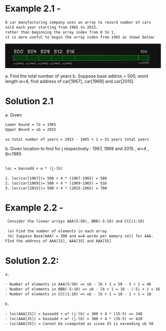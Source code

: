 <!-- This is very important property of linear arrays (Linked list dose not have this property) -->

# Example 2.1 - 

```
A car manufacturing company uses an array to record number of cars sold each year starting from 1965 to 2015. 
rather than beginning the array index from 0 to 1, 
it is more useful to begin the array index from 1965 as shown below:
```

![alt text](image-1.png)

a. Find the total number of years 
b. Suppose base addrss = 500, word length w=4, find address of car[1967], car[1969] and car[2015]


# Solution 2.1

a. Given 
```
Lower bound = lb = 1965
Upper Bound = ub = 2015 

so total number of years = 2015 - 1965 + 1 = 51 years total years
```
b. Given location to find for j respectively : 1967, 1969 and 2015 , w=4 , lb=1965

```

loc = bassadd + w * (j-lb)

1. loc(car[1967])= 500 + 4 * (1967-1965) = 508
2. loc(car[1969])= 500 + 4 * (1969-1965) = 516
3. loc(car[2015])= 500 + 4 * (2015-1965) = 700

```


# Example 2.2 - 

```
 Consider the linear arrays AAA(5:50), BBB(-5:10) and CCC(1:18)

 (a) Find the number of elements in each array 
 (b) Suppose Base(AAA) = 300 and w=4 words per memory cell for AAA. FInd the address of AAA[15], AAA[35] and AAA[55]

```

# Solution 2.2: 

```
a. 

- Number of elements in AAA(5:50) => ub - lb + 1 = 50 - 5 + 1 = 46
- Number of elements in BBB(-5:10) => ub - lb + 1 = 10 - (-5) + 1 = 16
- Number of elements in CCC(1:18) => ub - lb + 1 = 18 - 1 + 1 = 18

b. 

- loc(AAA[15]) = baseadd + w* (j-lb) = 300 + 4 * (15-5) => 340
- loc(AAA[35]) = baseadd + w* (j-lb) = 300 + 4 * (35-5) => 420
- loc(AAA[55]) = Cannot be ccomputed as sinxe 55 is exceeding ub 50
```


